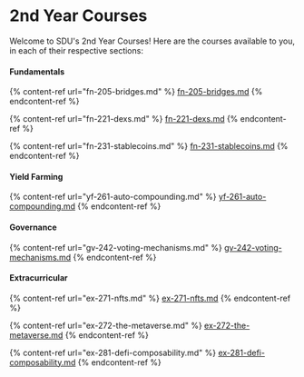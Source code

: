 # 2nd Year Courses

Welcome to SDU's 2nd Year Courses! Here are the courses available to you, in each of their respective sections:

#### Fundamentals

{% content-ref url="fn-205-bridges.md" %}
[fn-205-bridges.md](fn-205-bridges.md)
{% endcontent-ref %}

{% content-ref url="fn-221-dexs.md" %}
[fn-221-dexs.md](fn-221-dexs.md)
{% endcontent-ref %}

{% content-ref url="fn-231-stablecoins.md" %}
[fn-231-stablecoins.md](fn-231-stablecoins.md)
{% endcontent-ref %}

#### Yield Farming

{% content-ref url="yf-261-auto-compounding.md" %}
[yf-261-auto-compounding.md](yf-261-auto-compounding.md)
{% endcontent-ref %}

#### Governance

{% content-ref url="gv-242-voting-mechanisms.md" %}
[gv-242-voting-mechanisms.md](gv-242-voting-mechanisms.md)
{% endcontent-ref %}

#### Extracurricular

{% content-ref url="ex-271-nfts.md" %}
[ex-271-nfts.md](ex-271-nfts.md)
{% endcontent-ref %}

{% content-ref url="ex-272-the-metaverse.md" %}
[ex-272-the-metaverse.md](ex-272-the-metaverse.md)
{% endcontent-ref %}

{% content-ref url="ex-281-defi-composability.md" %}
[ex-281-defi-composability.md](ex-281-defi-composability.md)
{% endcontent-ref %}
